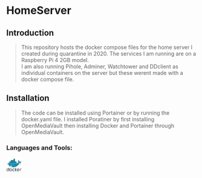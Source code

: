 # HomeServer

## Introduction

> This repository hosts the docker compose files for the home server I created during quarantine in 2020. The services I am running are on a Raspberry Pi 4 2GB model.<br> I am also running Pihole, Adminer, Watchtower and DDclient as individual containers on the server but these werent made with a docker compose file.

## Installation

> The code can be installed using Portainer or by running the docker.yaml file. I installed Poratiner by first installing OpenMediaVault then installing Docker and Portainer through OpenMediaVault.

<h3 align="left">Languages and Tools:</h3>
<p align="left">
<a href="https://www.docker.com/" target="_blank">
<img src="https://raw.githubusercontent.com/devicons/devicon/master/icons/docker/docker-original-wordmark.svg" alt="docker" width="40" height="40"/>
</a>
</p>
